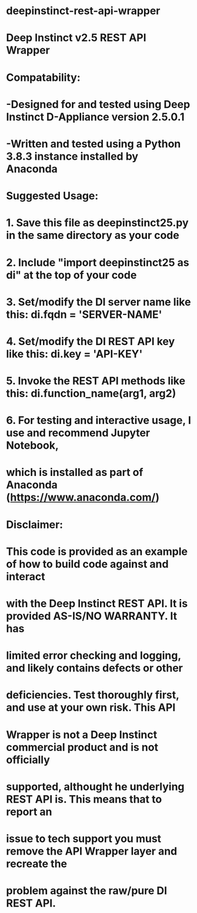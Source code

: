 # deepinstinct-rest-api-wrapper
# Deep Instinct v2.5 REST API Wrapper
#
# Compatability:
# -Designed for and tested using Deep Instinct D-Appliance version 2.5.0.1
# -Written and tested using a Python 3.8.3 instance installed by Anaconda
#
# Suggested Usage:
# 1. Save this file as deepinstinct25.py in the same directory as your code
# 2. Include "import deepinstinct25 as di" at the top of your code
# 3. Set/modify the DI server name like this: di.fqdn = 'SERVER-NAME'
# 4. Set/modify the DI REST API key like this: di.key = 'API-KEY'
# 5. Invoke the REST API methods like this:  di.function_name(arg1, arg2)
# 6. For testing and interactive usage, I use and recommend Jupyter Notebook,
#    which is installed as part of Anaconda (https://www.anaconda.com/)
#
# Disclaimer:
# This code is provided as an example of how to build code against and interact
# with the Deep Instinct REST API. It is provided AS-IS/NO WARRANTY. It has
# limited error checking and logging, and likely contains defects or other
# deficiencies. Test thoroughly first, and use at your own risk. This API
# Wrapper is not a Deep Instinct commercial product and is not officially
# supported, althought he underlying REST API is. This means that to report an
# issue to tech support you must remove the API Wrapper layer and recreate the
# problem against the raw/pure DI REST API.
#
